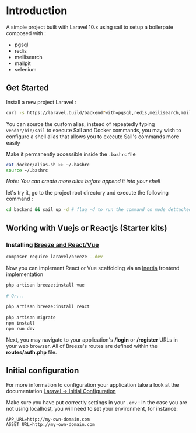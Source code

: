 # Introduction

A simple project built with Laravel 10.x using sail to setup a boilerpate composed with : <br />
- pgsql
- redis
- meilisearch
- mailpit
- selenium

## Get Started

Install a new project Laravel :

```sh
curl -s https://laravel.build/backend?with=pgsql,redis,meilisearch,mailpit,selenium | bash
```

You can source the custom alias, instead of repeatedly typing `vendor/bin/sail` to execute Sail and Docker commands, you may wish to configure a shell alias that allows you to execute Sail's commands more easily

Make it permanently accessible inside the `.bashrc` file
```sh
cat docker/alias.sh >> ~/.bashrc 
source ~/.bashrc
```
*Note: You can create more alias before append it  into your shell*


let's try it, go to the project root directory and execute the following command :

```sh
cd backend && sail up -d # flag -d to run the command on mode dettached.
```

## Working with Vuejs or Reactjs (Starter kits)

### Installing [Breeze and React/Vue](`https://laravel.com/docs/10.x/starter-kits#breeze-and-inertia`)

```sh
composer require laravel/breeze --dev
``` 

Now you can implement React or Vue scaffolding via an [Inertia](`https://inertiajs.com/`) frontend implementation

```sh
php artisan breeze:install vue
 
# Or...
 
php artisan breeze:install react
 
php artisan migrate
npm install
npm run dev
``` 
Next, you may navigate to your application's **/login** or **/register** URLs in your web browser. All of Breeze's routes are defined within the **routes/auth.php** file.

## Initial configuration

For more information to configuration your application take a look at the documentation [Laravel -> Initial Configuration](`https://laravel.com/docs/10.x#initial-configuration`)

Make sure you have put correctly settings in your `.env` :
In the case you are not using localhost, you will need to set your environment, for instance:

```
APP_URL=http://my-own-domain.com
ASSET_URL=http://my-own-domain.com
```